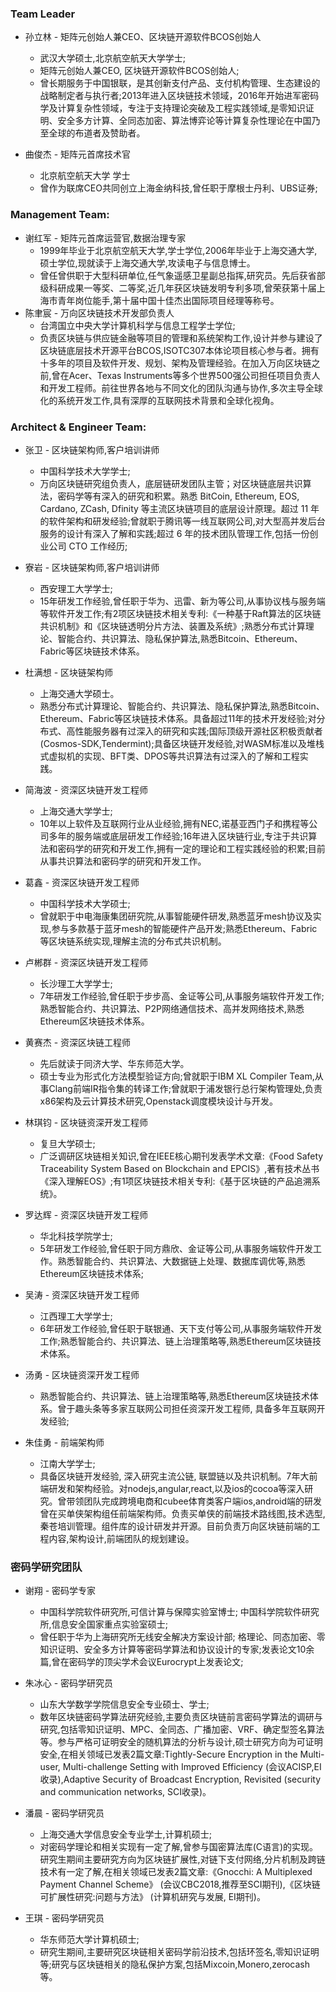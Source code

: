 ### Team Leader
* 孙立林 - 矩阵元创始人兼CEO、区块链开源软件BCOS创始人
    + 武汉大学硕士,北京航空航天大学学士;
    + 矩阵元创始人兼CEO, 区块链开源软件BCOS创始人;
    + 曾长期服务于中国银联，是其创新支付产品、支付机构管理、生态建设的战略制定者与执行者;2013年进入区块链技术领域，2016年开始进军密码学及计算复杂性领域，专注于支持理论突破及工程实践领域,是零知识证明、安全多方计算、全同态加密、算法博弈论等计算复杂性理论在中国乃至全球的布道者及赞助者。

* 曲俊杰 - 矩阵元首席技术官
    + 北京航空航天大学 学士
    + 曾作为联席CEO共同创立上海金纳科技,曾任职于摩根士丹利、UBS证券;

### Management Team:
* 谢红军 - 矩阵元首席运营官,数据治理专家
    + 1999年毕业于北京航空航天大学,学士学位,2006年毕业于上海交通大学,硕士学位,现就读于上海交通大学,攻读电子与信息博士。
    + 曾任曾供职于大型科研单位,任气象遥感卫星副总指挥,研究员。先后获省部级科研成果一等奖、二等奖,近几年获区块链发明专利多项,曾荣获第十届上海市青年岗位能手,第十届中国十佳杰出国际项目经理等称号。
* 陈聿宸 - 万向区块链技术开发部负责人
    + 台湾国立中央大学计算机科学与信息工程学士学位;
    + 负责区块链与供应链金融等项目的管理和系统架构工作,设计并参与建设了区块链底层技术开源平台BCOS,ISOTC307本体论项目核心参与者。拥有十多年的项目及软件开发、规划、架构及管理经验。在加入万向区块链之前,曾在Acer、Texas Instruments等多个世界500强公司担任项目负责人和开发工程师。前往世界各地与不同文化的团队沟通与协作,多次主导全球化的系统开发工作,具有深厚的互联网技术背景和全球化视角。

### Architect & Engineer Team:
* 张卫 - 区块链架构师,客户培训讲师
    + 中国科学技术大学学士;
    + 万向区块链研究组负责人，底层链研发团队主管；对区块链底层共识算法，密码学等有深入的研究和积累。熟悉 BitCoin, Ethereum,  EOS, Cardano, ZCash, Dfinity 等主流区块链项目的底层设计原理。超过 11 年的软件架构和研发经验;曾就职于腾讯等一线互联网公司,对大型高并发后台服务的设计有深入了解和实践;超过 6 年的技术团队管理工作,包括一份创业公司 CTO 工作经历;

* 寮岩 - 区块链架构师,客户培训讲师
    + 西安理工大学学士;
    + 15年研发工作经验,曾任职于华为、迅雷、新为等公司,从事协议栈与服务端等软件开发工作;有2项区块链技术相关专利:《一种基于Raft算法的区块链共识机制》和《区块链透明分片方法、装置及系统》;熟悉分布式计算理论、智能合约、共识算法、隐私保护算法,熟悉Bitcoin、Ethereum、Fabric等区块链技术体系。

* 杜满想 - 区块链架构师
    + 上海交通大学硕士。
    + 熟悉分布式计算理论、智能合约、共识算法、隐私保护算法,熟悉Bitcoin、Ethereum、Fabric等区块链技术体系。具备超过11年的技术开发经验;对分布式、高性能服务器有过深入的研究和实践;国际顶级开源社区积极贡献者(Cosmos-SDK,Tendermint);具备区块链开发经验,对WASM标准以及堆栈式虚拟机的实现、BFT类、DPOS等共识算法有过深入的了解和工程实践。
* 简海波 - 资深区块链开发工程师
    + 上海交通大学学士;
    + 10年以上软件及互联网行业从业经验,拥有NEC,诺基亚西门子和携程等公司多年的服务端或底层研发工作经验;16年进入区块链行业,专注于共识算法和密码学的研究和开发工作,拥有一定的理论和工程实践经验的积累;目前从事共识算法和密码学的研究和开发工作。

* 葛鑫 - 资深区块链开发工程师
    + 中国科学技术大学硕士;
    + 曾就职于中电海康集团研究院,从事智能硬件研发,熟悉蓝牙mesh协议及实现,参与多款基于蓝牙mesh的智能硬件产品开发;熟悉Ethereum、Fabric等区块链系统实现,理解主流的分布式共识机制。

* 卢郴群 - 资深区块链开发工程师
    + 长沙理工大学学士;
    + 7年研发工作经验,曾任职于步步高、金证等公司,从事服务端软件开发工作;熟悉智能合约、共识算法、P2P网络通信技术、高并发网络技术,熟悉Ethereum区块链技术体系。

* 黄赛杰 - 资深区块链工程师
    + 先后就读于同济大学、华东师范大学。
    + 硕士专业为形式化方法模型验证方向;曾就职于IBM XL Compiler Team,从事Clang前端IR指令集的转译工作;曾就职于浦发银行总行架构管理处,负责x86架构及云计算技术研究,Openstack调度模块设计与开发。

* 林琪钧 - 区块链资深开发工程师
    + 复旦大学硕士;
    + 广泛调研区块链相关知识,曾在IEEE核心期刊发表学术文章:《Food Safety Traceability System Based on Blockchain and EPCIS》,著有技术丛书《深入理解EOS》;有1项区块链技术相关专利:《基于区块链的产品追溯系统》。

* 罗达辉 - 资深区块链开发工程师
    + 华北科技学院学士;
    + 5年研发工作经验,曾任职于同方鼎欣、金证等公司,从事服务端软件开发工作。熟悉智能合约、共识算法、大数据链上处理、数据库调优等,熟悉Ethereum区块链技术体系;

* 吴涛 - 资深区块链开发工程师
    + 江西理工大学学士;
    + 6年研发工作经验,曾任职于联银通、天下支付等公司,从事服务端软件开发工作;熟悉智能合约、共识算法、链上治理策略等,熟悉Ethereum区块链技术体系。

* 汤勇 - 区块链资深开发工程师
    + 熟悉智能合约、共识算法、链上治理策略等,熟悉Ethereum区块链技术体系。曾于趣头条等多家互联网公司担任资深开发工程师, 具备多年互联网开发经验;

* 朱佳勇 - 前端架构师
    + 江南大学学士;
    + 具备区块链开发经验, 深入研究主流公链, 联盟链以及共识机制。7年大前端研发和架构经验。对nodejs,angular,react,以及ios的cocoa等深入研究。曾带领团队完成跨境电商和cubee体育类客户端ios,android端的研发曾在买单侠架构组任前端架构师。负责买单侠的前端技术路线图,技术选型,秦苍培训管理。组件库的设计研发并开源。目前负责万向区块链前端的工程内容,架构设计,前端团队的规划建设。

### 密码学研究团队
* 谢翔 - 密码学专家
    + 中国科学院软件研究所,可信计算与保障实验室博士;
    中国科学院软件研究所,信息安全国家重点实验室硕士;
    + 曾任职于华为上海研究所无线安全解决方案设计部;
    格理论、同态加密、零知识证明、安全多方计算等密码学算法和协议设计的专家;发表论文10余篇,曾在密码学的顶尖学术会议Eurocrypt上发表论文;

* 朱冰心 - 密码学研究员
    + 山东大学数学学院信息安全专业硕士、学士;
    + 数年区块链密码学算法研究经验,主要负责区块链前言密码学算法的调研与研究,包括零知识证明、MPC、全同态、广播加密、VRF、确定型签名算法等。参与严格可证明安全的随机算法的分析与设计,硕士研究方向为可证明安全,在相关领域已发表2篇文章:Tightly-Secure Encryption in the Multi-user, Multi-challenge Setting with Improved Efficiency (会议ACISP,EI收录),Adaptive Security of Broadcast Encryption, Revisited (security and communication networks, SCI收录)。

* 潘晨 - 密码学研究员
    + 上海交通大学信息安全专业学士,计算机硕士;
    + 对密码学理论和相关实现有一定了解,曾参与国密算法库(C语言)的实现。研究生期间主要研究方向为区块链扩展性,对链下支付网络,分片机制及跨链技术有一定了解,在相关领域已发表2篇文章:《Gnocchi: A Multiplexed Payment Channel Scheme》 (会议CBC2018,推荐至SCI期刊),《区块链可扩展性研究:问题与方法》 (计算机研究与发展, EI期刊)。

* 王琪 - 密码学研究员
    + 华东师范大学计算机硕士;
    + 研究生期间,主要研究区块链相关密码学前沿技术,包括环签名,零知识证明等;研究与区块链相关的隐私保护方案,包括Mixcoin,Monero,zerocash等。

